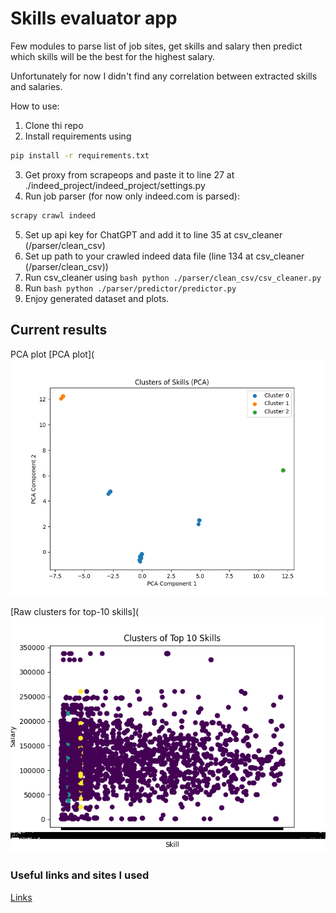 # Skills evaluator app
Few modules to parse list of job sites, get skills and salary then predict which skills will be the best for the 
highest salary.

Unfortunately for now I didn't find any correlation between extracted skills and salaries.

How to use:
1. Clone thi repo
2. Install requirements using
```bash
pip install -r requirements.txt
```
3. Get proxy from scrapeops and paste it to line 27 at ./indeed_project/indeed_project/settings.py
4. Run job parser (for now only indeed.com is parsed):
```bash
scrapy crawl indeed
```
5. Set up api key for ChatGPT and add it to line 35 at csv_cleaner (/parser/clean_csv)
6. Set up path to your crawled indeed data file (line 134 at csv_cleaner (/parser/clean_csv))
7. Run csv_cleaner using ```bash python ./parser/clean_csv/csv_cleaner.py```
8. Run ```bash python ./parser/predictor/predictor.py```
9. Enjoy generated dataset and plots.

## Current results
PCA plot
[PCA plot](![PCA_top_10_skill_clusters_with_legend.png](https://github.com/jBuly4/skills_evaluator/blob/main/parser/predictor/plots/PCA_top_10_skill_clusters_with_legend.png)

[Raw clusters for top-10 skills](![top_10_skill_clusters.png](https://github.com/jBuly4/skills_evaluator/blob/main/parser/predictor/plots/top_10_skill_clusters.png)

### Useful links and sites I used
[Links]([some_sites.txt](some_sites.txt))